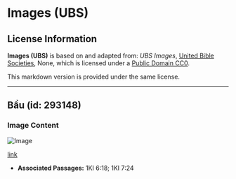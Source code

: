 # Images (UBS)

## License Information

**Images (UBS)** is based on and adapted from: _UBS Images_, [United Bible Societies](https://unitedbiblesocieties.org/), None, which is licensed under a [Public Domain CC0](https://creativecommons.org/public-domain/cc0/).

This markdown version is provided under the same license.



--------------------------------

## Bầu (id: 293148)

### Image Content

![Image](https://cdn.aquifer.bible/aquifer-content/resources/Media/WEB-0083_bottlegourd.jpg)

[link](https://cdn.aquifer.bible/aquifer-content/resources/Media/WEB-0083_bottlegourd.jpg)

* **Associated Passages:** 1KI 6:18; 1KI 7:24

